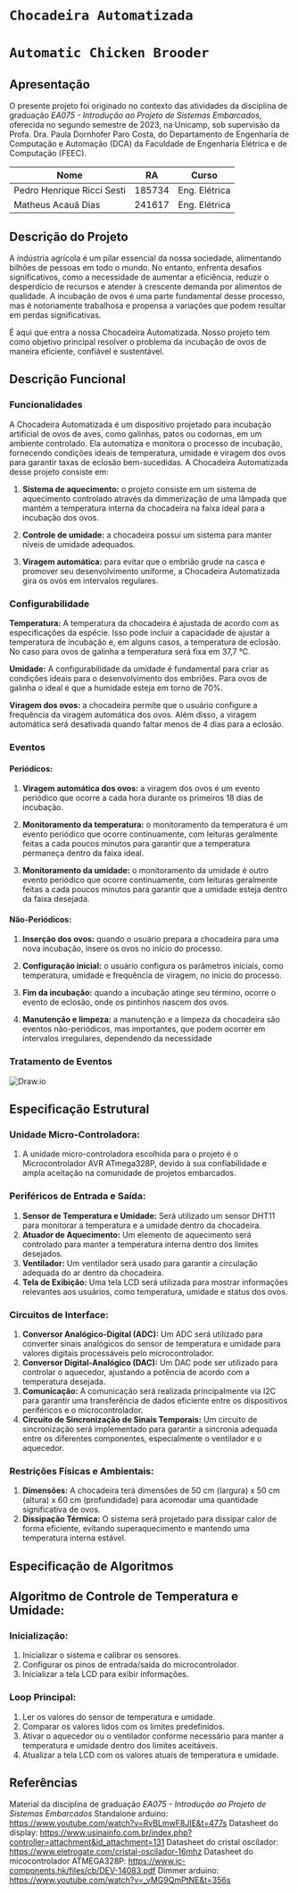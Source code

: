 # `Chocadeira Automatizada`
# `Automatic Chicken Brooder`

## Apresentação
O presente projeto foi originado no contexto das atividades da disciplina de graduação *EA075 - Introdução ao Projeto de Sistemas Embarcados*, 
oferecida no segundo semestre de 2023, na Unicamp, sob supervisão da Profa. Dra. Paula Dornhofer Paro Costa, do Departamento de Engenharia de Computação e Automação (DCA) da Faculdade de Engenharia Elétrica e de Computação (FEEC).


 |Nome  | RA | Curso|
|--|--|--|
| Pedro Henrique Ricci Sesti  | 185734  | Eng. Elétrica|
| Matheus Acauã Dias          | 241617  | Eng. Elétrica|


## Descrição do Projeto
A indústria agrícola é um pilar essencial da nossa sociedade, alimentando bilhões de pessoas em todo o mundo. No entanto, enfrenta desafios significativos, como a necessidade de aumentar a eficiência, reduzir o desperdício de recursos e atender à crescente demanda por alimentos de qualidade. A incubação de ovos é uma parte fundamental desse processo, mas é notoriamente trabalhosa e propensa a variações que podem resultar em perdas significativas.

É aqui que entra a nossa Chocadeira Automatizada. Nosso projeto tem como objetivo principal resolver o problema da incubação de ovos de maneira eficiente, confiável e sustentável.

## Descrição Funcional
### Funcionalidades
A Chocadeira Automatizada é um dispositivo projetado para incubação artificial de ovos de aves, como galinhas, patos ou codornas, em um ambiente controlado. Ela automatiza e monitora o processo de incubação, fornecendo condições ideais de temperatura, umidade e viragem dos ovos para garantir taxas de eclosão bem-sucedidas. A Chocadeira Automatizada desse projeto consiste em:

1. **Sistema de aquecimento:** o projeto consiste em um sistema de aquecimento controlado através da dimmerização de uma lâmpada que mantém a temperatura interna da chocadeira na faixa ideal para a incubação dos ovos.

2. **Controle de umidade:** a chocadeira possui um sistema para manter níveis de umidade adequados.

3. **Viragem automática:** para evitar que o embrião grude na casca e promover seu desenvolvimento uniforme, a Chocadeira Automatizada gira os ovos em intervalos regulares.

### Configurabilidade
**Temperatura:** A temperatura da chocadeira é ajustada de acordo com as especificações da espécie. Isso pode incluir a capacidade de ajustar a temperatura de incubação e, em alguns casos, a temperatura de eclosão. No caso para ovos de galinha a temperatura será fixa em 37,7 °C.

**Umidade:** A configurabilidade da umidade é fundamental para criar as condições ideais para o desenvolvimento dos embriões. Para ovos de galinha o ideal é que a humidade esteja em torno de 70%.

**Viragem dos ovos:** a chocadeira permite que o usuário configure a frequência da viragem automática dos ovos. Além disso, a viragem automática será desativada quando faltar menos de 4 dias para a eclosão.

### Eventos
#### Periódicos:

1. **Viragem automática dos ovos:** a viragem dos ovos é um evento periódico que ocorre a cada hora durante os primeiros 18 dias de incubação.

2. **Monitoramento da temperatura:** o monitoramento da temperatura é um evento periódico que ocorre continuamente, com leituras geralmente feitas a cada poucos minutos para garantir que a temperatura permaneça dentro da faixa ideal.

3. **Monitoramento da umidade:** o monitoramento da umidade é outro evento periódico que ocorre continuamente, com leituras geralmente feitas a cada poucos minutos para garantir que a umidade esteja dentro da faixa desejada.

#### Não-Periódicos:

1. **Inserção dos ovos:** quando o usuário prepara a chocadeira para uma nova incubação, insere os ovos no início do processo.

2. **Configuração inicial:** o usuário configura os parâmetros iniciais, como temperatura, umidade e frequência de viragem, no início do processo.

3. **Fim da incubação:** quando a incubação atinge seu término, ocorre o evento de eclosão, onde os pintinhos nascem dos ovos.

4. **Manutenção e limpeza:** a manutenção e a limpeza da chocadeira são eventos não-periódicos, mas importantes, que podem ocorrer em intervalos irregulares, dependendo da necessidade 

### Tratamento de Eventos

![Draw.io](https://github.com/pedrosesti/ea075-2023.2/blob/main/projetos/chocadeira/chocadeira.drawio.png)

## Especificação Estrutural

### Unidade Micro-Controladora:
1. A unidade micro-controladora escolhida para o projeto é o Microcontrolador AVR ATmega328P, devido à sua confiabilidade e ampla aceitação na comunidade de projetos embarcados.

### Periféricos de Entrada e Saída:
1. **Sensor de Temperatura e Umidade:** Será utilizado um sensor DHT11 para monitorar a temperatura e a umidade dentro da chocadeira.
2. **Atuador de Aquecimento:** Um elemento de aquecimento será controlado para manter a temperatura interna dentro dos limites desejados.
3. **Ventilador:** Um ventilador será usado para garantir a circulação adequada do ar dentro da chocadeira.
4. **Tela de Exibição:** Uma tela LCD será utilizada para mostrar informações relevantes aos usuários, como temperatura, umidade e status dos ovos.
   
### Circuitos de Interface:
1. **Conversor Analógico-Digital (ADC):** Um ADC será utilizado para converter sinais analógicos do sensor de temperatura e umidade para valores digitais processáveis pelo microcontrolador.
2. **Conversor Digital-Analógico (DAC):** Um DAC pode ser utilizado para controlar o aquecedor, ajustando a potência de acordo com a temperatura desejada.
3. **Comunicação:** A comunicação será realizada principalmente via I2C para garantir uma transferência de dados eficiente entre os dispositivos periféricos e o microcontrolador.
4. **Circuito de Sincronização de Sinais Temporais:** Um circuito de sincronização será implementado para garantir a sincronia adequada entre os diferentes componentes, especialmente o ventilador e o aquecedor.

### Restrições Físicas e Ambientais:

1. **Dimensões:** A chocadeira terá dimensões de 50 cm (largura) x 50 cm (altura) x 60 cm (profundidade) para acomodar uma quantidade significativa de ovos.
2. **Dissipação Térmica:** O sistema será projetado para dissipar calor de forma eficiente, evitando superaquecimento e mantendo uma temperatura interna estável.
   
## Especificação de Algoritmos

## Algoritmo de Controle de Temperatura e Umidade:
### Inicialização:
1. Inicializar o sistema e calibrar os sensores.
2. Configurar os pinos de entrada/saída do microcontrolador.
3. Inicializar a tela LCD para exibir informações.

### Loop Principal:
1. Ler os valores do sensor de temperatura e umidade.
2. Comparar os valores lidos com os limites predefinidos.
3. Ativar o aquecedor ou o ventilador conforme necessário para manter a temperatura e umidade dentro dos limites aceitáveis.
4. Atualizar a tela LCD com os valores atuais de temperatura e umidade.


## Referências
Material da disciplina de graduação *EA075 - Introdução ao Projeto de Sistemas Embarcados*
Standalone arduino: https://www.youtube.com/watch?v=RvBLmwF8JIE&t=477s
Datasheet do display: https://www.usinainfo.com.br/index.php?controller=attachment&id_attachment=131
Datasheet do cristal oscilador: https://www.eletrogate.com/cristal-oscilador-16mhz
Datasheet do micocontrolador ATMEGA328P: https://www.ic-components.hk/files/cb/DEV-14083.pdf
Dimmer arduino: https://www.youtube.com/watch?v=_vMG9QmPtNE&t=356s

